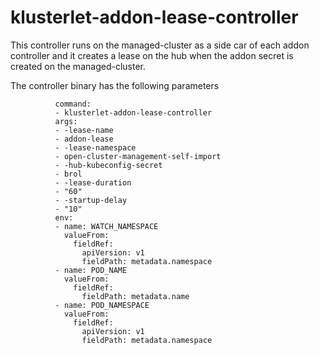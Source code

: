 # klusterlet-addon-lease-controller

This controller runs on the managed-cluster as a side car of each addon controller and it creates a lease on the hub when the addon secret is created on the managed-cluster.

The controller binary has the following parameters 

```
          command: 
          - klusterlet-addon-lease-controller
          args:
          - -lease-name 
          - addon-lease
          - -lease-namespace 
          - open-cluster-management-self-import
          - -hub-kubeconfig-secret
          - brol
          - -lease-duration
          - "60"
          - -startup-delay
          - "10"
          env:
          - name: WATCH_NAMESPACE
            valueFrom:
              fieldRef:
                apiVersion: v1
                fieldPath: metadata.namespace
          - name: POD_NAME
            valueFrom:
              fieldRef:
                fieldPath: metadata.name
          - name: POD_NAMESPACE
            valueFrom:
              fieldRef:
                apiVersion: v1
                fieldPath: metadata.namespace
```


